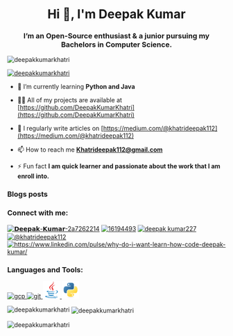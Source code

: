 <h1 align="center">Hi 👋, I'm Deepak Kumar</h1>
<h3 align="center">I’m an Open-Source enthusiast & a junior pursuing my Bachelors in Computer Science.</h3>

<p align="left"> <img src="https://komarev.com/ghpvc/?username=deepakkumarkhatri&label=Profile%20views&color=0e75b6&style=flat" alt="deepakkumarkhatri" /> </p>

<p align="left"> <a href="https://github.com/ryo-ma/github-profile-trophy"><img src="https://github-profile-trophy.vercel.app/?username=deepakkumarkhatri" alt="deepakkumarkhatri" /></a> </p>

- 🌱 I’m currently learning **Python and Java**

- 👨‍💻 All of my projects are available at [https://github.com/DeepakKumarKhatri](https://github.com/DeepakKumarKhatri)

- 📝 I regularly write articles on [https://medium.com/@khatrideepak112](https://medium.com/@khatrideepak112)

- 📫 How to reach me **Khatrideepak112@gmail.com**

- ⚡ Fun fact **I am quick learner and passionate about the work that I am enroll into.**

### Blogs posts
<!-- BLOG-POST-LIST:START -->
<!-- BLOG-POST-LIST:END -->

<h3 align="left">Connect with me:</h3>
<p align="left">
<a href="https://linkedin.com/in/𝗗𝗲𝗲𝗽𝗮𝗸-𝗞𝘂𝗺𝗮𝗿-2a7262214" target="blank"><img align="center" src="https://raw.githubusercontent.com/rahuldkjain/github-profile-readme-generator/master/src/images/icons/Social/linked-in-alt.svg" alt="𝗗𝗲𝗲𝗽𝗮𝗸-𝗞𝘂𝗺𝗮𝗿-2a7262214" height="30" width="40" /></a>
<a href="https://stackoverflow.com/users/16194493" target="blank"><img align="center" src="https://raw.githubusercontent.com/rahuldkjain/github-profile-readme-generator/master/src/images/icons/Social/stack-overflow.svg" alt="16194493" height="30" width="40" /></a>
<a href="https://kaggle.com/deepak kumar227" target="blank"><img align="center" src="https://raw.githubusercontent.com/rahuldkjain/github-profile-readme-generator/master/src/images/icons/Social/kaggle.svg" alt="deepak kumar227" height="30" width="40" /></a>
<a href="https://medium.com/@khatrideepak112" target="blank"><img align="center" src="https://raw.githubusercontent.com/rahuldkjain/github-profile-readme-generator/master/src/images/icons/Social/medium.svg" alt="@khatrideepak112" height="30" width="40" /></a>
<a href="/https://www.linkedin.com/pulse/why-do-i-want-learn-how-code-deepak-kumar/" target="blank"><img align="center" src="https://raw.githubusercontent.com/rahuldkjain/github-profile-readme-generator/master/src/images/icons/Social/rss.svg" alt="https://www.linkedin.com/pulse/why-do-i-want-learn-how-code-deepak-kumar/" height="30" width="40" /></a>
</p>

<h3 align="left">Languages and Tools:</h3>
<p align="left"> <a href="https://cloud.google.com" target="_blank"> <img src="https://www.vectorlogo.zone/logos/google_cloud/google_cloud-icon.svg" alt="gcp" width="40" height="40"/> </a> <a href="https://git-scm.com/" target="_blank"> <img src="https://www.vectorlogo.zone/logos/git-scm/git-scm-icon.svg" alt="git" width="40" height="40"/> </a> <a href="https://www.java.com" target="_blank"> <img src="https://raw.githubusercontent.com/devicons/devicon/master/icons/java/java-original.svg" alt="java" width="40" height="40"/> </a> <a href="https://www.python.org" target="_blank"> <img src="https://raw.githubusercontent.com/devicons/devicon/master/icons/python/python-original.svg" alt="python" width="40" height="40"/> </a> </p>

<p><img align="left" src="https://github-readme-stats.vercel.app/api/top-langs?username=deepakkumarkhatri&show_icons=true&locale=en&layout=compact" alt="deepakkumarkhatri" /></p>

<p>&nbsp;<img align="center" src="https://github-readme-stats.vercel.app/api?username=deepakkumarkhatri&show_icons=true&locale=en" alt="deepakkumarkhatri" /></p>

<p><img align="center" src="https://github-readme-streak-stats.herokuapp.com/?user=deepakkumarkhatri&" alt="deepakkumarkhatri" /></p>
